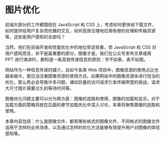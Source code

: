 # 图片优化

前端大部分的工作都围绕在 JavaScript 和 CSS 上，考虑如何更快地下载文件，如何提供给用户复杂而优雅的交互，如何高效合理地应用有限的处理和传输资源等，这些是用户感知的全部吗？

当然，他们在前端开发和性能优化中的地位举足轻重，但 JavaScript 和 CSS 对用户感知而言，并不是最重要的部分，图像才是。我们在公众号发布文章或用 PPT 进行演讲时，都知道一条高效传递信息的原则：字不如表，表不如图。

网站作为一种信息传递的媒介，且如今各类 Web 项目中，图像资源的使用占比也越来越大，更应当注重图像资源的使用方式。如果网站中的图像资源未进行恰当的优化，那么势必会导致许多问题，诸如巨量的访问请求引发传输带宽的挑战，请求大尺寸图片需要过久的等待时间等。

图像优化问题主要可以分为两方面：图像的选取和使用，图像的加载和显示。对于加载方面的策略将放在后面的章节加载优化中深入讨论，本章将聚焦图像的选取和使用。

本章内容包括：什么是图像文件，都有哪些格式的图像文件，不同格式的图像文件适用于怎样的业务场景，以及通过怎样的优化方法能够有效提升用户对图像的体验感知等。